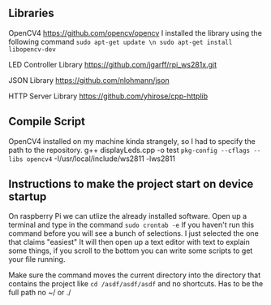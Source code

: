## Libraries

OpenCV4
https://github.com/opencv/opencv
I installed the library using the following command
`sudo apt-get update \n sudo apt-get install libopencv-dev`

LED Controller Library
https://github.com/jgarff/rpi_ws281x.git

JSON Library
https://github.com/nlohmann/json

HTTP Server Library
https://github.com/yhirose/cpp-httplib

## Compile Script

OpenCV4 installed on my machine kinda strangely, so I had to specify the path to the repository.
g++ displayLeds.cpp -o test `pkg-config --cflags --libs opencv4` -I/usr/local/include/ws2811 -lws2811

## Instructions to make the project start on device startup

On raspberry Pi we can utlize the already installed software.
Open up a terminal and type in the command
`sudo crontab -e`
If you haven't run this command before you will see a bunch of selections. I just selected the one that claims "easiest"
It will then open up a text editor with text to explain some things, if you scroll to the bottom you can write some scripts to get your file running.

Make sure the command moves the current directory into the directory that contains the project like `cd /asdf/asdf/asdf` and no shortcuts. Has to be the full path no ~/ or ./

